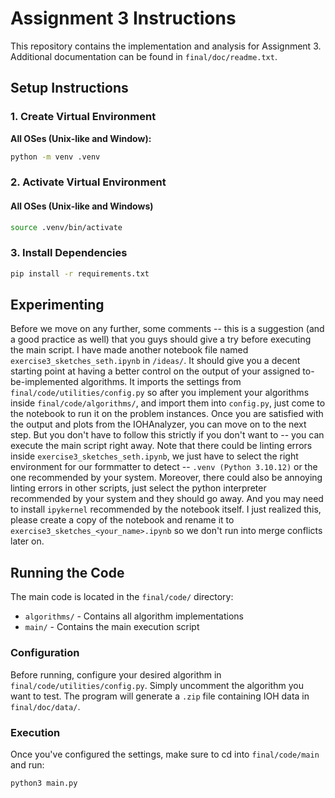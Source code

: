 # Assignment 3 Instructions

This repository contains the implementation and analysis for Assignment 3. Additional documentation can be found in `final/doc/readme.txt`.

## Setup Instructions

### 1. Create Virtual Environment

**All OSes (Unix-like and Window):**

```bash
python -m venv .venv
```

### 2. Activate Virtual Environment

#### All OSes (Unix-like and Windows)

```bash
source .venv/bin/activate
```

### 3. Install Dependencies

```bash
pip install -r requirements.txt
```

## Experimenting

Before we move on any further, some comments -- this is a suggestion (and a good practice as well) that you guys should give a try before executing the main script. I have made another notebook file named `exercise3_sketches_seth.ipynb` in `/ideas/`. It should give you a decent starting point at having a better control on the output of your assigned to-be-implemented algorithms. It imports the settings from `final/code/utilities/config.py` so after you implement your algorithms inside `final/code/algorithms/`, and import them into `config.py`, just come to the notebook to run it on the problem instances. Once you are satisfied with the output and plots from the IOHAnalyzer, you can move on to the next step. But you don't have to follow this strictly if you don't want to -- you can execute the main script right away. Note that there could be linting errors inside `exercise3_sketches_seth.ipynb`, we just have to select the right environment for our formmatter to detect -- `.venv (Python 3.10.12)` or the one recommended by your system. Moreover, there could also be annoying linting errors in other scripts, just select the python interpreter recommended by your system and they should go away. And you may need to install `ipykernel` recommended by the notebook itself. I just realized this, please create a copy of the notebook and rename it to `exercise3_sketches_<your_name>.ipynb` so we don't run into merge conflicts later on.

## Running the Code

The main code is located in the `final/code/` directory:

- `algorithms/` - Contains all algorithm implementations
- `main/` - Contains the main execution script

### Configuration

Before running, configure your desired algorithm in `final/code/utilities/config.py`. Simply uncomment the algorithm you want to test. The program will generate a `.zip` file containing IOH data in `final/doc/data/`.

### Execution

Once you've configured the settings, make sure to cd into `final/code/main` and run:

```bash
python3 main.py
```

<!-- ## Project Structure

### Algorithms

All algorithm implementations: `final/code/algorithms/`

### Documentation & Analysis

- **Plots & Analysis**: `final/doc/analysis/Assignment_2_Analysis.pdf`
- **Team Contribution**: `final/doc/team_contribution.txt`

### Data

Backup IOH data files: `final/doc/data/` -->
